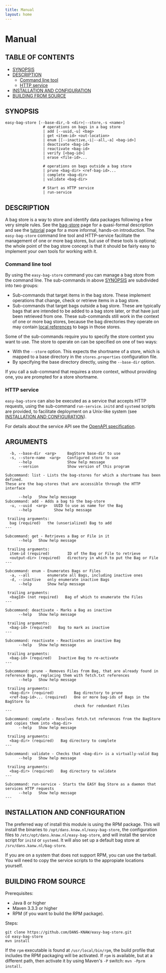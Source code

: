 ```yaml
---
title: Manual
layout: home
---
```


Manual
======

TABLE OF CONTENTS
-----------------

* [SYNOPSIS](#synopsis)
* [DESCRIPTION](#description)
    + [Command line tool](#command-line-tool)
    + [HTTP service](#http-service)
* [INSTALLATION AND CONFIGURATION](#installation-and-configuration)
* [BUILDING FROM SOURCE](#building-from-source)

SYNOPSIS
--------

    easy-bag-store [--base-dir,-b <dir>|--store,-s <name>]
                     # operations on bags in a bag store
                     | add [--uuid,-u] <bag>
                     | get <item-id> <out-location>
                     | enum [[--inactive,-i|--all,-a] <bag-id>]
                     | deactivate <bag-id>
                     | reactivate <bag-id>
                     | verify [<bag-id>]
                     | erase <file-id>...
                     
                     # operations on bags outside a bag store
                     | prune <bag-dir> <ref-bag-id>...
                     | complete <bag-dir>
                     | validate <bag-dir>
                     
                     # Start as HTTP service
                     | run-service
                          

DESCRIPTION
-----------
A bag store is a way to store and identify data packages following a few very simple rules. See the [bag-store] page
for a quasi-formal description and see the [tutorial] page for a more informal, hands-on introduction. The `easy-bag-store` 
command line tool and HTTP-service facilitate the management of one or more bag stores, but use of these tools is optional; 
the whole point of the bag store concept is that it should be fairly easy to implement your own tools for working with it.

[bag-store]: 03_definitions.html
[tutorial]: 04_tutorial.html

### Command line tool
By using the `easy-bag-store` command you can manage a bag store from the command line. The sub-commands in above 
[SYNOPSIS](#synopsis) are subdivided into two groups:

* Sub-commands that target items in the bag store. These implement operations that change, check or retrieve items in a bag store.
* Sub-commands that target bags outside a bag store. These are typically bags that are intended to be 
  added to a bag store later, or that have just been retrieved from one. These sub-commands still work in the context of one or
  more bag stores, because the bag directories they operate on may contain [local references] to bags in those stores.
  
Some of the sub-commands require you to specify the store context you want to use. The store to operate on can be specified
on one of two ways:

* With the `--store` option. This expects the shortname of a store, which is mapped to a base directory in the `stores.properties`
  configuration file.
* By specifying the base directory directly, using the `--base-dir` option.

If you call a sub-command that requires a store context, without providing one, you are prompted for a store shortname.

### HTTP service
`easy-bag-store` can also be executed as a service that accepts HTTP requests, using the sub-command `run-service`. `initd` and
`systemd` scripts are provided, to facilitate deployment on a Unix-like system (see [INSTALLATION AND CONFIGURATION](#installation-and-configuration)).

For details about the service API see the [OpenAPI specification].

[OpenAPI specification]: ./api.html
[local references]: 03_definitions.html#local-item-uri

ARGUMENTS
---------

      -b, --base-dir  <arg>     BagStore base-dir to use
      -s, --store-name  <arg>   Configured store to use
          --help                Show help message
          --version             Show version of this program
    
    Subcommand: list - Lists the bag-stores for which a shortname has been defined. 
    These are the bag-stores that are accessible through the HTTP interface
    
          --help   Show help message
    Subcommand: add - Adds a bag to the bag-store
      -u, --uuid  <arg>   UUID to use as name for the Bag
          --help          Show help message
    
     trailing arguments:
      bag (required)   the (unserialized) Bag to add
    ---
    
    Subcommand: get - Retrieves a Bag or File in it
          --help   Show help message
    
     trailing arguments:
      item-id (required)        ID of the Bag or File to retrieve
      <output-dir> (required)   directory in which to put the Bag or File
    ---
    
    Subcommand: enum - Enumerates Bags or Files
      -a, --all        enumerate all Bags, including inactive ones
      -d, --inactive   only enumerate inactive Bags
          --help       Show help message
    
     trailing arguments:
      <bagId> (not required)   Bag of which to enumerate the Files
    ---
    
    Subcommand: deactivate - Marks a Bag as inactive
          --help   Show help message
    
     trailing arguments:
      <bag-id> (required)   Bag to mark as inactive
    ---
    
    Subcommand: reactivate - Reactivates an inactive Bag
          --help   Show help message
    
     trailing arguments:
      <bag-id> (required)   Inactive Bag to re-activate
    ---
    
    Subcommand: prune - Removes Files from Bag, that are already found in 
    reference Bags, replacing them with fetch.txt references
          --help   Show help message
    
     trailing arguments:
      <bag-dir> (required)         Bag directory to prune
      <ref-bag-id>... (required)   One or more bag-ids of Bags in the BagStore to
                                   check for redundant Files
    ---
    
    Subcommand: complete - Resolves fetch.txt references from the BagStore 
    and copies them into <bag-dir>
          --help   Show help message
    
     trailing arguments:
      <bag-dir> (required)   Bag directory to complete
    ---
    
    Subcommand: validate - Checks that <bag-dir> is a virtually-valid Bag
          --help   Show help message
    
     trailing arguments:
      <bag-dir> (required)   Bag directory to validate
    ---
    
    Subcommand: run-service - Starts the EASY Bag Store as a daemon that 
    services HTTP requests
          --help   Show help message
    ---


INSTALLATION AND CONFIGURATION
------------------------------
The preferred way of install this module is using the RPM package. This will install the binaries to
`/opt/dans.knaw.nl/easy-bag-store`, the configuration files to `/etc/opt/dans.knaw.nl/easy-bag-store`,
and will install the service script for `initd` or `systemd`. It will also set up a default bag store
at `/srv/dans.kanw.nl/bag-store`.

If you are on a system that does not support RPM, you can use the tarball. You will need to copy the
service scripts to the appropiate locations yourself.

BUILDING FROM SOURCE
--------------------

Prerequisites:

* Java 8 or higher
* Maven 3.3.3 or higher
* RPM (if you want to build the RPM package).

Steps:

    git clone https://github.com/DANS-KNAW/easy-bag-store.git
    cd easy-bag-store
    mvn install

If the `rpm` executable is found at `/usr/local/bin/rpm`, the build profile that includes the RPM 
packaging will be activated. If `rpm` is available, but at a different path, then activate it by using
Maven's `-P` switch: `mvn -Pprm install`.